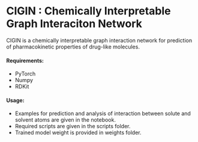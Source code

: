 # CIGIN : Chemically Interpretable Graph Interaciton Network 

CIGIN is a chemically interpretable graph interaction network for prediction of pharmacokinetic properties of drug-like molecules.

#### Requirements:
- PyTorch
- Numpy 
- RDKit

#### Usage:
- Examples for prediction and analysis of interaction between solute and solvent atoms are given in the notebook. 
- Required scripts are given in the scripts folder.
- Trained model weight is provided in weights folder.
